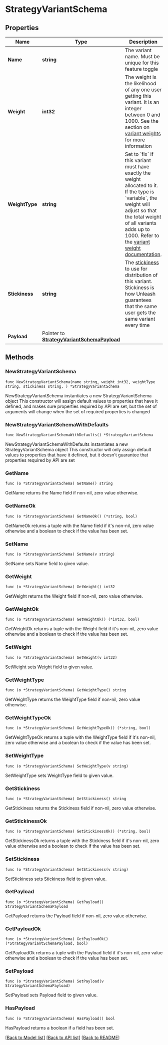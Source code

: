 # StrategyVariantSchema

## Properties

Name | Type | Description | Notes
------------ | ------------- | ------------- | -------------
**Name** | **string** | The variant name. Must be unique for this feature toggle | 
**Weight** | **int32** | The weight is the likelihood of any one user getting this variant. It is an integer between 0 and 1000. See the section on [variant weights](https://docs.getunleash.io/reference/feature-toggle-variants#variant-weight) for more information | 
**WeightType** | **string** | Set to &#x60;fix&#x60; if this variant must have exactly the weight allocated to it. If the type is &#x60;variable&#x60;, the weight will adjust so that the total weight of all variants adds up to 1000. Refer to the [variant weight documentation](https://docs.getunleash.io/reference/feature-toggle-variants#variant-weight). | 
**Stickiness** | **string** | The [stickiness](https://docs.getunleash.io/reference/feature-toggle-variants#variant-stickiness) to use for distribution of this variant. Stickiness is how Unleash guarantees that the same user gets the same variant every time | 
**Payload** | Pointer to [**StrategyVariantSchemaPayload**](StrategyVariantSchemaPayload.md) |  | [optional] 

## Methods

### NewStrategyVariantSchema

`func NewStrategyVariantSchema(name string, weight int32, weightType string, stickiness string, ) *StrategyVariantSchema`

NewStrategyVariantSchema instantiates a new StrategyVariantSchema object
This constructor will assign default values to properties that have it defined,
and makes sure properties required by API are set, but the set of arguments
will change when the set of required properties is changed

### NewStrategyVariantSchemaWithDefaults

`func NewStrategyVariantSchemaWithDefaults() *StrategyVariantSchema`

NewStrategyVariantSchemaWithDefaults instantiates a new StrategyVariantSchema object
This constructor will only assign default values to properties that have it defined,
but it doesn't guarantee that properties required by API are set

### GetName

`func (o *StrategyVariantSchema) GetName() string`

GetName returns the Name field if non-nil, zero value otherwise.

### GetNameOk

`func (o *StrategyVariantSchema) GetNameOk() (*string, bool)`

GetNameOk returns a tuple with the Name field if it's non-nil, zero value otherwise
and a boolean to check if the value has been set.

### SetName

`func (o *StrategyVariantSchema) SetName(v string)`

SetName sets Name field to given value.


### GetWeight

`func (o *StrategyVariantSchema) GetWeight() int32`

GetWeight returns the Weight field if non-nil, zero value otherwise.

### GetWeightOk

`func (o *StrategyVariantSchema) GetWeightOk() (*int32, bool)`

GetWeightOk returns a tuple with the Weight field if it's non-nil, zero value otherwise
and a boolean to check if the value has been set.

### SetWeight

`func (o *StrategyVariantSchema) SetWeight(v int32)`

SetWeight sets Weight field to given value.


### GetWeightType

`func (o *StrategyVariantSchema) GetWeightType() string`

GetWeightType returns the WeightType field if non-nil, zero value otherwise.

### GetWeightTypeOk

`func (o *StrategyVariantSchema) GetWeightTypeOk() (*string, bool)`

GetWeightTypeOk returns a tuple with the WeightType field if it's non-nil, zero value otherwise
and a boolean to check if the value has been set.

### SetWeightType

`func (o *StrategyVariantSchema) SetWeightType(v string)`

SetWeightType sets WeightType field to given value.


### GetStickiness

`func (o *StrategyVariantSchema) GetStickiness() string`

GetStickiness returns the Stickiness field if non-nil, zero value otherwise.

### GetStickinessOk

`func (o *StrategyVariantSchema) GetStickinessOk() (*string, bool)`

GetStickinessOk returns a tuple with the Stickiness field if it's non-nil, zero value otherwise
and a boolean to check if the value has been set.

### SetStickiness

`func (o *StrategyVariantSchema) SetStickiness(v string)`

SetStickiness sets Stickiness field to given value.


### GetPayload

`func (o *StrategyVariantSchema) GetPayload() StrategyVariantSchemaPayload`

GetPayload returns the Payload field if non-nil, zero value otherwise.

### GetPayloadOk

`func (o *StrategyVariantSchema) GetPayloadOk() (*StrategyVariantSchemaPayload, bool)`

GetPayloadOk returns a tuple with the Payload field if it's non-nil, zero value otherwise
and a boolean to check if the value has been set.

### SetPayload

`func (o *StrategyVariantSchema) SetPayload(v StrategyVariantSchemaPayload)`

SetPayload sets Payload field to given value.

### HasPayload

`func (o *StrategyVariantSchema) HasPayload() bool`

HasPayload returns a boolean if a field has been set.


[[Back to Model list]](../README.md#documentation-for-models) [[Back to API list]](../README.md#documentation-for-api-endpoints) [[Back to README]](../README.md)


